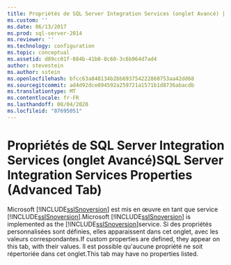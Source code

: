 ```yaml
---
title: Propriétés de SQL Server Integration Services (onglet Avancé) | Microsoft Docs
ms.custom: ''
ms.date: 06/13/2017
ms.prod: sql-server-2014
ms.reviewer: ''
ms.technology: configuration
ms.topic: conceptual
ms.assetid: d89cc01f-084b-41b0-8c60-3c6b964d7ad4
author: stevestein
ms.author: sstein
ms.openlocfilehash: bfcc63a848134b2bb693754222860753aa42dd68
ms.sourcegitcommit: ad4d92dce894592a259721a1571b1d8736abacdb
ms.translationtype: MT
ms.contentlocale: fr-FR
ms.lasthandoff: 08/04/2020
ms.locfileid: "87695051"
---
```

# <a name="sql-server-integration-services-properties-advanced-tab"></a><span data-ttu-id="534d5-102">Propriétés de SQL Server Integration Services (onglet Avancé)</span><span class="sxs-lookup"><span data-stu-id="534d5-102">SQL Server Integration Services Properties (Advanced Tab)</span></span>
  <span data-ttu-id="534d5-103">Microsoft [!INCLUDE[ssISnoversion](../../includes/ssisnoversion-md.md)] est mis en œuvre en tant que service [!INCLUDE[ssISnoversion](../../includes/ssisnoversion-md.md)].</span><span class="sxs-lookup"><span data-stu-id="534d5-103">Microsoft [!INCLUDE[ssISnoversion](../../includes/ssisnoversion-md.md)] is implemented as the [!INCLUDE[ssISnoversion](../../includes/ssisnoversion-md.md)]service.</span></span> <span data-ttu-id="534d5-104">Si des propriétés personnalisées sont définies, elles apparaissent dans cet onglet, avec les valeurs correspondantes.</span><span class="sxs-lookup"><span data-stu-id="534d5-104">If custom properties are defined, they appear on this tab, with their values.</span></span> <span data-ttu-id="534d5-105">Il est possible qu'aucune propriété ne soit répertoriée dans cet onglet.</span><span class="sxs-lookup"><span data-stu-id="534d5-105">This tab may have no properties listed.</span></span>  
  
  
